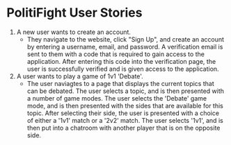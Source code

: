# PolitiFight User Stories

1. A new user wants to create an account.
   * They navigate to the website, click "Sign Up", and create an account by entering a username, email, and password. A verification email is sent to them with a code that is required to gain access to the application. After entering this code into the verification page, the user is successfully verified and is given access to the application.
2. A user wants to play a game of 1v1 'Debate'.
   * The user naviagtes to a page that displays the current topics that can be debated. The user selects a topic, and is then presented with a number of game modes. The user selects the 'Debate' game mode, and is then presented with the sides that are available for this topic. After selecting their side, the user is presented with a choice of either a '1v1' match or a '2v2' match. The user selects '1v1', and is then put into a chatroom with another player that is on the opposite side.
